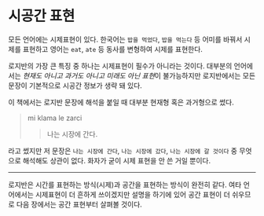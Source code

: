 # 시공간 표현

모든 언어에는 시제표현이 있다. 한국어는 `밥을 먹었다`, `밥을 먹는다` 등 어미를 바꿔서 시제를 표현하고 영어는 `eat`, `ate` 등 동사를 변형하여 시제를 표현한다.

로지반의 가장 큰 특징 중 하나는 시제표현이 필수가 아니라는 것이다. 대부분의 언어에서는 *현재도 아니고 과거도 아니고 미래도 아닌 표현*이 불가능하지만 로지반에서는 모든 문장이 기본적으로 시공간 정보가 생략 돼 있다.

이 책에서는 로지반 문장에 해석을 붙일 때 대부분 현재형 혹은 과거형으로 썼다.

> mi klama le zarci
>> 나는 시장에 간다.

라고 썼지만 저 문장은 `나는 시장에 간다`, `나는 시장에 갔다`, `나는 시장에 갈 것이다` 중 무엇으로 해석해도 상관이 없다. 화자가 굳이 시제 표현을 안 쓴 거일 뿐이다.

---

로지반은 시간를 표현하는 방식(시제)과 공간을 표현하는 방식이 완전히 같다. 여타 언어에서는 시제표현이 더 흔하게 쓰이겠지만 설명을 하기에 있어 공간 표현이 더 쉬우므로 다음 장에서는 공간 표현부터 살펴볼 것이다.